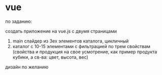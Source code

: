 # vue

по заданию: 

создать приложение на vue.js с двумя страницами 

1) main слайдер из 3ех элементов каталога, цикличный 
2) каталог с 10-15 элементами с фильтрацией по трем свойствам (свойства и продукция на свое усмотрение, как пример продукта кубики, а св-ва: цвет, высота, вес)

дизайн по желанию 
